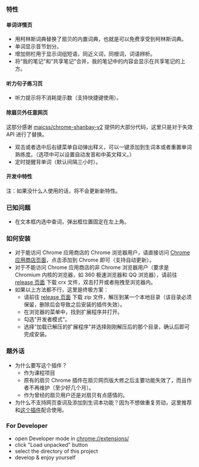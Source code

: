 ### 特性

#### 单词详情页

+ 用柯林斯词典替换了扇贝的内置词典，也就是可以免费享受到柯林斯词典。
+ 单词显示音节划分。
+ 增加侧栏用于显示词组短语，同近义词，同根词，词语辨析。
+ 将“我的笔记”和“共享笔记”合并，我的笔记中的内容会显示在共享笔记的上方。

#### 听力句子练习页

+ 听力提示将不消耗提示数（支持快捷键使用）。

#### 除扇贝外任意网页

这部分感谢 [maicss/chrome-shanbay-v2](https://github.com/maicss/chrome-shanbay-v2) 提供的大部分代码，这里只是对于失效 API 进行了替换。

+ 双击或者选中后右键菜单自动弹出释义，可以一键添加到生词本或者重置单词熟练度。（选项中可以设置自动发音和中英文释义。）
+ 定时提醒背单词（默认间隔三小时）。

#### 开发中特性

注：如果没什么人使用的话，将不会更新新特性。

### 已知问题

+ 在文本框内选中查词，弹出框位置固定在左上角。

### 如何安装

+ 对于能访问 Chrome 应用商店的 Chrome 浏览器用户，请直接访问 [Chrome 应用商店页面](https://chrome.google.com/webstore/detail/扇贝助手重制版/acihicpdedimbfbgeoieoblpojeidlcn)，点击添加到 Chrome 即可（支持自动更新）。
+ 对于不能访问 Chrome 应用商店的非 Chrome 浏览器用户（要求是 Chromium 内核的浏览器，如 360 极速浏览器和 QQ 浏览器），请前往 [release 页面](https://github.com/zerolfx/shanbay-helper/releases) 下载 crx 文件，双击打开或者拖拽至浏览器内。
+ 如果以上方法都不行，这里是终极方案：
  + 请前往 [release 页面](https://github.com/zerolfx/shanbay-helper/releases) 下载 zip 文件，解压到某一个本地目录（该目录必须保留，删除后会导致之后安装的插件失效）。
  + 在浏览器的菜单中，找到扩展程序并打开。
  + 勾选“开发者模式”。
  + 选择“加载已解压的扩展程序”并选择刚刚解压后的那个目录，确认后即可完成安装。
  
### 题外话

+ 为什么要写这个插件？
  + 作为课程项目
  + 原有的扇贝 Chrome 插件在扇贝网页版大修之后主要功能失效了，而且作者不再维护（至少好几个月）。
  + 作为曾经的扇贝用户还是对扇贝有点感情的。
+ 为什么不支持网页查词及添加到生词本功能？因为不想做重复劳动，这里推荐和[这个插件](https://github.com/maicss/chrome-shanbay-v2)配合使用。

### For Developer

+ open Developer mode in [chrome://extensions/](chrome://extensions/)
+ click "Load unpacked" button
+ select the directory of this project
+ develop & enjoy yourself


